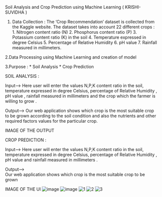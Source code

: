 Soil Analysis and Crop Prediction using Machine Learning ( KRISHI-SUVIDHA )
1. Data Collection :
The ‘Crop Recommendation’ dataset is collected from the Kaggle website. The dataset takes into account 22 different crops :
        1. Nitrogen content ratio (N)
        2. Phosphorus content ratio (P)
        3. Potassium content ratio (K) in the soil
        4. Temperature expressed in degree Celsius
        5. Percentage of Relative Humidity
        6. pH value
        7. Rainfall measured in millimeters.
        
2.Data Processing using Machine Learning and creation of model

3.Purpose :
    * Soil Analysis
    * Crop Prediction
    
    
  SOIL ANALYSIS :
  
  Input--> 
  Here user will enter the values N,P,K content ratio in the soil, 
  temperature expressed in degree Celsius, percentage of Relative Humidity , pH value 
, rainfall measured in millimeters and the crop which the farmer is willing to grow .

Output-->
Our web application shows which crop is the most suitable crop to be grown according to
the soil condition and also the nutrients and other required factors values for the 
particular crop.

IMAGE OF THE OUTPUT

CROP PREDICTION : 

Input-->
Here user will enter the values N,P,K content ratio in the soil, 
  temperature expressed in degree Celsius, percentage of Relative Humidity , pH value 
and rainfall measured in millimeters .
  
  Output-->  
  Our web application shows which crop is the most suitable crop to be grown
  
  IMAGE OF THE UI
![image](https://user-images.githubusercontent.com/85989068/231348414-853f0649-c44e-49eb-b470-4d1fc29f7523.png)
![image](https://user-images.githubusercontent.com/85989068/231348442-7f694187-b51b-490c-9e79-10f9322d1bd4.png)
![1](https://user-images.githubusercontent.com/85989068/231349221-e91b77be-167a-472c-bdc9-339c37d430b4.png)
![2](https://user-images.githubusercontent.com/85989068/231349245-7eb7e772-b1f9-47be-8c2c-340e5c0fcde0.png)
![3](https://user-images.githubusercontent.com/85989068/231349261-94b3359a-3850-4ef6-a6c7-2a98d307a056.png)


